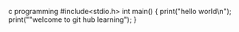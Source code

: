 c programming
#include<stdio.h>
int main()
{
print("hello world\n");
print(""welcome to git hub learning");
}
